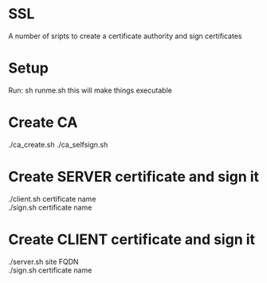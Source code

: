 # SSL
A number of sripts to create a certificate authority and sign certificates

# Setup
Run:
sh runme.sh
this will make things executable

# Create CA
./ca_create.sh
./ca_selfsign.sh

# Create SERVER certificate and sign it
./client.sh certificate name <br>
./sign.sh certificate name

# Create CLIENT certificate and sign it
./server.sh site FQDN <br>
./sign.sh certificate name
